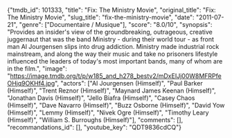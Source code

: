 {"tmdb_id": 101333, "title": "Fix: The Ministry Movie", "original_title": "Fix: The Ministry Movie", "slug_title": "fix-the-ministry-movie", "date": "2011-07-21", "genre": ["Documentaire / Musique"], "score": "8.0/10", "synopsis": "Provides an insider's view of the groundbreaking, outrageous, creative juggernaut that was the band Ministry - during their world tour - as front man Al Jourgensen slips into drug addiction. Ministry made industrial rock mainstream, and along the way their music and take no prisoners lifestyle influenced the leaders of today's most important bands, many of whom are in the film.", "image": "https://image.tmdb.org/t/p/w185_and_h278_bestv2/mDxEIJj00W8MFRPfeOHjq9OKHf4.jpg", "actors": ["Al Jourgensen (Himself)", "Paul Barker (Himself)", "Trent Reznor (Himself)", "Maynard James Keenan (Himself)", "Jonathan Davis (Himself)", "Jello Biafra (Himself)", "Casey Chaos (Himself)", "Dave Navarro (Himself)", "Buzz Osborne (Himself)", "David Yow (Himself)", "Lemmy (Himself)", "Nivek Ogre (Himself)", "Timothy Leary (Himself)", "William S. Burroughs (Himself)"], "comments": [], "recommandations_id": [], "youtube_key": "QDT9836cdCQ"}
